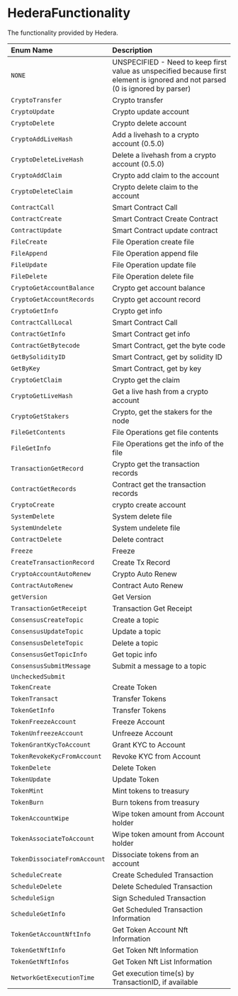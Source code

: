# HederaFunctionality

The functionality provided by Hedera.

| Enum Name | Description |
| :--- | :--- |
| `NONE` | UNSPECIFIED - Need to keep first value as unspecified because first element is ignored and not parsed \(0 is ignored by parser\) |
| `CryptoTransfer` | Crypto transfer |
| `CryptoUpdate` | Crypto update account |
| `CryptoDelete` | Crypto delete account |
| `CryptoAddLiveHash` | Add a livehash to a crypto account \(0.5.0\) |
| `CryptoDeleteLiveHash` | Delete a livehash from a crypto account \(0.5.0\) |
| `CryptoAddClaim` | Crypto add claim to the account |
| `CryptoDeleteClaim` | Crypto delete claim to the account |
| `ContractCall` | Smart Contract Call |
| `ContractCreate` | Smart Contract Create Contract |
| `ContractUpdate` | Smart Contract update contract |
| `FileCreate` | File Operation create file |
| `FileAppend` | File Operation append file |
| `FileUpdate` | File Operation update file |
| `FileDelete` | File Operation delete file |
| `CryptoGetAccountBalance` | Crypto get account balance |
| `CryptoGetAccountRecords` | Crypto get account record |
| `CryptoGetInfo` | Crypto get info |
| `ContractCallLocal` | Smart Contract Call |
| `ContractGetInfo` | Smart Contract get info |
| `ContractGetBytecode` | Smart Contract, get the byte code |
| `GetBySolidityID` | Smart Contract, get by solidity ID |
| `GetByKey` | Smart Contract, get by key |
| `CryptoGetClaim` | Crypto get the claim |
| `CryptoGetLiveHash` | Get a live hash from a crypto account |
| `CryptoGetStakers` | Crypto, get the stakers for the node |
| `FileGetContents` | File Operations get file contents |
| `FileGetInfo` | File Operations get the info of the file |
| `TransactionGetRecord` | Crypto get the transaction records |
| `ContractGetRecords` | Contract get the transaction records |
| `CryptoCreate` | crypto create account |
| `SystemDelete` | System delete file |
| `SystemUndelete` | System undelete file |
| `ContractDelete` | Delete contract |
| `Freeze` | Freeze |
| `CreateTransactionRecord` | Create Tx Record |
| `CryptoAccountAutoRenew` | Crypto Auto Renew |
| `ContractAutoRenew` | Contract Auto Renew |
| `getVersion` | Get Version |
| `TransactionGetReceipt` | Transaction Get Receipt |
| `ConsensusCreateTopic` | Create a topic |
| `ConsensusUpdateTopic` | Update a topic |
| `ConsensusDeleteTopic` | Delete a topic |
| `ConsensusGetTopicInfo` | Get topic info |
| `ConsensusSubmitMessage` | Submit a message to a topic |
| `UncheckedSubmit` |  |
| `TokenCreate` | Create Token |
| `TokenTransact` | Transfer Tokens |
| `TokenGetInfo` | Transfer Tokens |
| `TokenFreezeAccount` | Freeze Account |
| `TokenUnfreezeAccount` | Unfreeze Account |
| `TokenGrantKycToAccount` | Grant KYC to Account |
| `TokenRevokeKycFromAccount` | Revoke KYC from Account |
| `TokenDelete` | Delete Token |
| `TokenUpdate` | Update Token |
| `TokenMint` | Mint tokens to treasury |
| `TokenBurn` | Burn tokens from treasury |
| `TokenAccountWipe` | Wipe token amount from Account holder |
| `TokenAssociateToAccount` | Wipe token amount from Account holder |
| `TokenDissociateFromAccount` | Dissociate tokens from an account |
| `ScheduleCreate` | Create Scheduled Transaction |
| `ScheduleDelete` | Delete Scheduled Transaction |
| `ScheduleSign` | Sign Scheduled Transaction |
| `ScheduleGetInfo` | Get Scheduled Transaction Information |
| `TokenGetAccountNftInfo` | Get Token Account Nft Information |
| `TokenGetNftInfo` | Get Token Nft Information |
| `TokenGetNftInfos` | Get Token Nft List Information |
| `NetworkGetExecutionTime` | Get execution time\(s\) by TransactionID, if available |



